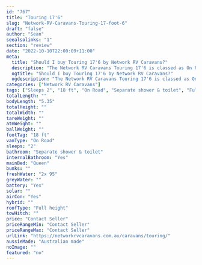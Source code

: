 ```yaml
---
id: "767"
title: "Touring 17'6"
slug: "Network-RV-Caravans-Touring-17-foot-6"
draft: "false"
author: "Sean"
seealsolinks: "1"
section: "review"
date: "2022-10-10T22:00:09+11:00"
meta:
  title: "Should I buy Touring 17'6 by Network RV Caravans?"
  description: "The Network RV Caravans Touring 17'6 is classed as On Road, and sleeps 2 people. It is Australian made and comes in at 18 ft. It generally has Separate shower & toilet."
  ogtitle: "Should I buy Touring 17'6 by Network RV Caravans?"
  ogdescription: "The Network RV Caravans Touring 17'6 is classed as On Road, and sleeps 2 people. It is Australian made and comes in at 18 ft. It generally has Separate shower & toilet."
categories: ["Network RV Caravans"]
tags: ["Sleeps 2", "18 ft", "On Road", "Separate shower & toilet", "Full height", "Price Unknown", "Australian made"]
totalLength: ""
bodyLength: "5.35"
totalHeight: ""
totalWidth: ""
tareWeight: ""
atmWeight: ""
ballWeight: ""
footTag: "18 ft"
vanType: "On Road"
sleeps: "2"
bathroom: "Separate shower & toilet"
internalBathroom: "Yes"
mainBed: "Queen"
bunks: ""
freshWater: "2x 95"
greyWater: ""
battery: "Yes"
solar: ""
airCon: "Yes"
hybrid: ""
roofType: "Full height"
towHitch: ""
price: "Contact Seller"
priceRangeMin: "Contact Seller"
priceRangeMax: "Contact Seller"
urlLink: "https://networkrvcaravans.com.au/caravans/touring/"
aussieMade: "Australian made"
noImage: ""
featured: "no"
---
```

